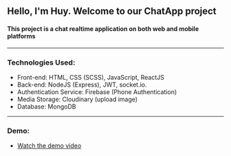 ## Hello, I'm Huy. Welcome to our ChatApp project
#### This project is a chat realtime application on both web and mobile platforms
---
### Technologies Used:
- Front-end: HTML, CSS (SCSS), JavaScript, ReactJS
- Back-end: NodeJS (Express), JWT, socket.io.
- Authentication Service: Firebase (Phone Authentication)
- Media Storage: Cloudinary (upload image)
- Database: MongoDB
---
### Demo:
- [Watch the demo video](https://drive.google.com/file/d/1uDQxT1w99zoiDfv06rWjeCxw2L45Upz7/view?usp=drive_link)
